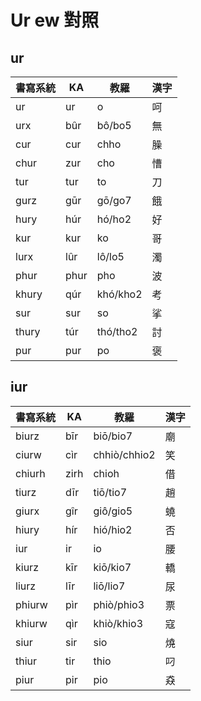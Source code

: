 # Ur ew 對照

## ur

| 書寫系統 | KA | 教羅 | 漢字 |
| --- | --- | --- | --- |
| ur | ur | o | 呵 |
| urx | bûr | bô/bo5 | 無 |
| cur | cur | chho | 臊 |
| chur | zur | cho | 慒 |
| tur | tur | to | 刀 |
| gurz | gūr | gō/go7 | 餓 |
| hury | húr | hó/ho2 | 好 |
| kur | kur | ko | 哥 |
| lurx | lûr | lô/lo5 | 濁 |
| phur | phur | pho | 波 |
| khury | qúr | khó/kho2 | 考 |
| sur | sur | so | 挲 |
| thury | túr | thó/tho2 | 討 |
| pur | pur | po | 褒 |

## iur

| 書寫系統 | KA | 教羅 | 漢字 |
| --- | --- | --- | --- |
| biurz | bīr | biō/bio7 | 廟 |
| ciurw | cìr | chhiò/chhio2 | 笑 |
| chiurh | zirh | chioh | 借 |
| tiurz | dīr | tiō/tio7 | 趙 |
| giurx | gîr | giô/gio5 | 蟯 |
| hiury | hír | hió/hio2 | 否 |
| iur | ir | io | 腰 |
| kiurz | kīr | kiō/kio7 | 轎 |
| liurz | līr | liō/lio7 | 尿 |
| phiurw | pìr | phiò/phio3 | 票 |
| khiurw | qìr | khiò/khio3 | 寇 |
| siur | sir | sio | 燒 |
| thiur | tir | thio | 叼 |
| piur | pir | pio | 猋 |

